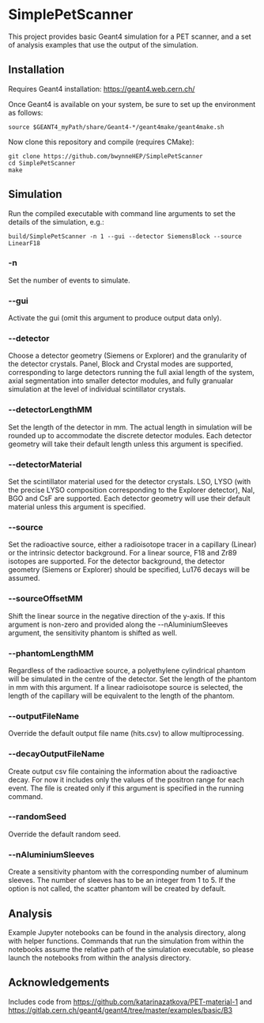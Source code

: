 # SimplePetScanner

This project provides basic Geant4 simulation for a PET scanner, and a set of analysis examples that use the output of the simulation.


## Installation

Requires Geant4 installation: https://geant4.web.cern.ch/

Once Geant4 is available on your system, be sure to set up the environment as follows:
```
source $GEANT4_myPath/share/Geant4-*/geant4make/geant4make.sh
```

Now clone this repository and compile (requires CMake):
```
git clone https://github.com/bwynneHEP/SimplePetScanner
cd SimplePetScanner
make
```


## Simulation

Run the compiled executable with command line arguments to set the details of the simulation, e.g.:
```
build/SimplePetScanner -n 1 --gui --detector SiemensBlock --source LinearF18
```

### -n
Set the number of events to simulate.

### --gui
Activate the gui (omit this argument to produce output data only).

### --detector
Choose a detector geometry (Siemens or Explorer) and the granularity of the detector crystals.
Panel, Block and Crystal modes are supported, corresponding to large detectors running the full axial length of the system, axial segmentation into smaller detector modules, and fully granualar simulation at the level of individual scintillator crystals.

### --detectorLengthMM
Set the length of the detector in mm.
The actual length in simulation will be rounded up to accommodate the discrete detector modules.
Each detector geometry will take their default length unless this argument is specified.

### --detectorMaterial
Set the scintillator material used for the detector crystals.
LSO, LYSO (with the precise LYSO composition corresponding to the Explorer detector), NaI, BGO and CsF are supported.
Each detector geometry will use their default material unless this argument is specified.

### --source
Set the radioactive source, either a radioisotope tracer in a capillary (Linear) or the intrinsic detector background.
For a linear source, F18 and Zr89 isotopes are supported.
For the detector background, the detector geometry (Siemens or Explorer) should be specified, Lu176 decays will be assumed.

### --sourceOffsetMM
Shift the linear source in the negative direction of the y-axis. If this argument is non-zero and provided along the --nAluminiumSleeves argument, the sensitivity phantom is shifted as well. 

### --phantomLengthMM
Regardless of the radioactive source, a polyethylene cylindrical phantom will be simulated in the centre of the detector.
Set the length of the phantom in mm with this argument.
If a linear radioisotope source is selected, the length of the capillary will be equivalent to the length of the phantom.

### --outputFileName
Override the default output file name (hits.csv) to allow multiprocessing.

### --decayOutputFileName
Create output csv file containing the information about the radioactive decay. For now it includes only the values of the positron range for each event. The file is created only if this argument is specified in the running command. 

### --randomSeed
Override the default random seed.

### --nAluminiumSleeves
Create a sensitivity phantom with the corresponding number of aluminum sleeves.
The number of sleeves has to be an integer from 1 to 5. If the option is not called, the scatter phantom will be created by default. 

## Analysis

Example Jupyter notebooks can be found in the analysis directory, along with helper functions.
Commands that run the simulation from within the notebooks assume the relative path of the simulation executable, so please launch the notebooks from within the analysis directory.


## Acknowledgements

Includes code from https://github.com/katarinazatkova/PET-material-1
and https://gitlab.cern.ch/geant4/geant4/tree/master/examples/basic/B3
